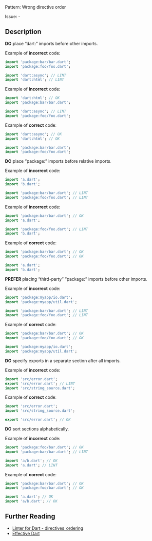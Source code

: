 Pattern: Wrong directive order

Issue: -

## Description

**DO** place “dart:” imports before other imports.

Example of **incorrect** code:
```dart
import 'package:bar/bar.dart';
import 'package:foo/foo.dart';

import 'dart:async'; // LINT
import 'dart:html'; // LINT
```

Example of **incorrect** code:
```dart
import 'dart:html'; // OK
import 'package:bar/bar.dart';

import 'dart:async'; // LINT
import 'package:foo/foo.dart';
```

Example of **correct** code:
```dart
import 'dart:async'; // OK
import 'dart:html'; // OK

import 'package:bar/bar.dart';
import 'package:foo/foo.dart';
```

**DO** place “package:” imports before relative imports.

Example of **incorrect** code:
```dart
import 'a.dart';
import 'b.dart';

import 'package:bar/bar.dart'; // LINT
import 'package:foo/foo.dart'; // LINT
```
Example of **incorrect** code:
```dart
import 'package:bar/bar.dart'; // OK
import 'a.dart';

import 'package:foo/foo.dart'; // LINT
import 'b.dart';
```

Example of **correct** code:
```dart
import 'package:bar/bar.dart'; // OK
import 'package:foo/foo.dart'; // OK

import 'a.dart';
import 'b.dart';
```

**PREFER** placing “third-party” “package:” imports before other imports.

Example of **incorrect** code:
```dart
import 'package:myapp/io.dart';
import 'package:myapp/util.dart';

import 'package:bar/bar.dart'; // LINT
import 'package:foo/foo.dart'; // LINT
```

Example of **correct** code:
```dart
import 'package:bar/bar.dart'; // OK
import 'package:foo/foo.dart'; // OK

import 'package:myapp/io.dart';
import 'package:myapp/util.dart';
```

**DO** specify exports in a separate section after all imports.

Example of **incorrect** code:
```dart
import 'src/error.dart';
export 'src/error.dart'; // LINT
import 'src/string_source.dart';
```

Example of **correct** code:
```dart
import 'src/error.dart';
import 'src/string_source.dart';

export 'src/error.dart'; // OK
```

**DO** sort sections alphabetically.

Example of **incorrect** code:
```dart
import 'package:foo/bar.dart'; // OK
import 'package:bar/bar.dart'; // LINT

import 'a/b.dart'; // OK
import 'a.dart'; // LINT
```

Example of **correct** code:
```dart
import 'package:bar/bar.dart'; // OK
import 'package:foo/bar.dart'; // OK

import 'a.dart'; // OK
import 'a/b.dart'; // OK
```

## Further Reading

* [Linter for Dart - directives_ordering](https://dart-lang.github.io/linter/lints/directives_ordering.html)
* [Effective Dart](https://dart.dev/guides/language/effective-dart/style#ordering)